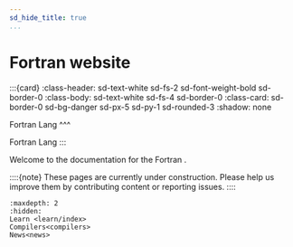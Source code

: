 ```yaml
---
sd_hide_title: true
...
```


# Fortran website

:::{card}
:class-header: sd-text-white sd-fs-2 sd-font-weight-bold sd-border-0
:class-body: sd-text-white sd-fs-4 sd-border-0
:class-card: sd-border-0 sd-bg-danger sd-px-5 sd-py-1 sd-rounded-3
:shadow: none

Fortran Lang
^^^

Fortran Lang
:::

Welcome to the documentation for the Fortran .



::::{note}
These pages are currently under construction.
Please help us improve them by contributing content or reporting issues.
::::


````{toctree}
:maxdepth: 2
:hidden:
Learn <learn/index>
Compilers<compilers>
News<news>
````
